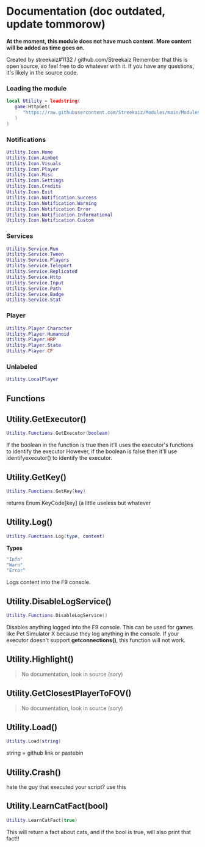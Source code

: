 # Documentation (doc outdated, update tommorow)

**At the moment, this module does not have much content.**
**More content will be added as time goes on.**

Created by streekaiz#1132 / github.com/Streekaiz
Remember that this is open source, so feel free to do whatever with it.
If you have any questions, it's likely in the source code.

### Loading the module
```lua
local Utility = loadstring(
   game:HttpGet(
      "https://raw.githubusercontent.com/Streekaiz/Modules/main/Modules/Variables/Module.lua"
   )
)
```

### Notifications
```lua
Utility.Icon.Home
Utility.Icon.Aimbot
Utility.Icon.Visuals
Utility.Icon.Player
Utility.Icon.Misc
Utility.Icon.Settings
Utility.Icon.Credits
Utility.Icon.Exit
Utility.Icon.Notification.Success
Utility.Icon.Notification.Warning
Utility.Icon.Notification.Error
Utility.Icon.Notification.Informational
Utility.Icon.Notification.Custom
```

### Services
```lua
Utility.Service.Run
Utility.Service.Tween
Utility.Service.Players
Utility.Service.Teleport
Utility.Service.Replicated
Utility.Service.Http
Utility.Service.Input
Utility.Service.Path
Utility.Service.Badge
Utility.Service.Stat
```

### Player
```lua
Utility.Player.Character
Utility.Player.Humanoid
Utility.Player.HRP
Utility.Player.State
Utility.Player.CF 
```

### Unlabeled
```lua
Utility.LocalPlayer
```
## Functions
## Utility.GetExecutor()
```lua
Utility.Functions.GetExecutor(boolean)
```
If the boolean in the function is true then it'll uses the executor's functions to identify the executor
However, if the boolean is false then it'll use identifyexecutor() to identify the executor.

## Utility.GetKey()

```lua
Utility.Functions.GetKey(key)
```
returns Enum.KeyCode[key] (a little useless but whatever
## Utility.Log()
```lua
Utility.Functions.Log(type, content)
```
**Types**
```lua
"Info"
"Warn"
"Error"
```
Logs content into the F9 console.
## Utility.DisableLogService()
```lua
Utility.Functions.DisableLogService()
```
Disables anything logged into the F9 console. This can be used for games like Pet Simulator X because they log anything in the console.
If your executor doesn't support **getconnections()**, this function will not work.
## Utility.Highlight()
> No documentation, look in source (sory)
## Utility.GetClosestPlayerToFOV()
> No documentation, look in source (sory)
## Utility.Load()
```lua
Utility.Load(string)
```
string = github link or pastebin
## Utility.Crash()
hate the guy that executed your script? use this
## Utility.LearnCatFact(bool)
```lua
Utility.LearnCatFact(true)
```
This will return a fact about cats, and if the bool is true, will also print that fact!!
